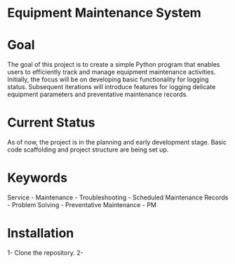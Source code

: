 # Equipment Maintenance System

# Goal
The goal of this project is to create a simple Python program that enables users to efficiently track and manage equipment maintenance activities. Initially, the focus will be on developing basic functionality for logging status. Subsequent iterations will introduce features for logging delicate equipment parameters and preventative maintenance records.

# Current Status
As of now, the project is in the planning and early development stage. Basic code scaffolding and project structure are being set up.


# Keywords
Service - Maintenance - Troubleshooting - Scheduled Maintenance Records - Problem Solving - Preventative Maintenance - PM

# Installation
1- Clone the repository.
2- 
